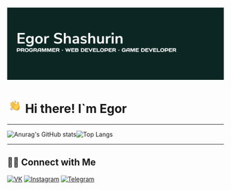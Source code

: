 ![Screenshot](template.png)

# <img src="https://github.com/Wintori/Wintori/blob/main/HandWave.gif" width="35"/> Hi there! I`m Egor


___

![Anurag's GitHub stats](https://github-readme-stats.vercel.app/api?username=Wintori&show_icons=true&theme=tokyonight)![Top Langs](https://github-readme-stats.vercel.app/api/top-langs/?username=Wintori&layout=compact&theme=tokyonight)





<!--
**Wintori/Wintori** is a ✨ _special_ ✨ repository because its `README.md` (this file) appears on your GitHub profile.

Here are some ideas to get you started:



- 🔭 I’m currently working on ...
- 🌱 I’m currently learning ...
- 👯 I’m looking to collaborate on ...
- 🤔 I’m looking for help with ...
- 💬 Ask me about ...
- 📫 How to reach me: ...
- 😄 Pronouns: ...
- ⚡ Fun fact: ...
-->
___
## 🤝🏻  Connect with Me

[![VK](https://img.shields.io/badge/VK-%40eshashurin-blue)](https://vk.com/eshashurin)  [![Instagram](https://img.shields.io/badge/Instagram-%40egor__shashurin-DD2A7B)](https://instagram.com/egor_shashurin) [![Telegram](https://img.shields.io/badge/Telegram-%40Egor__Shashurin-informational)](https://t.me/Egor_Shashurin)
